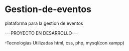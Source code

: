 # Gestion-de-eventos
plataforma para la gestion de eventos

---PROYECTO EN DESARROLLO---

-Tecnologias Utilizadas
html,
css,
php,
mysql(con xampp)
